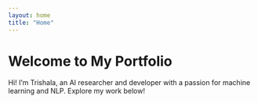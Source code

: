 ```yaml
---
layout: home
title: "Home"
---
```


# Welcome to My Portfolio
Hi! I’m Trishala, an AI researcher and developer with a passion for machine learning and NLP. Explore my work below!

